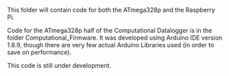 This folder will contain code for both the ATmega328p and the Raspberry Pi.

Code for the ATmega328p half of the Computational Datalogger is in the folder Computational_Firmware. It was developed using Arduino IDE version 1.8.9, though there are very few actual Arduino Libraries used (in order to save on performance).

This code is still under development.
